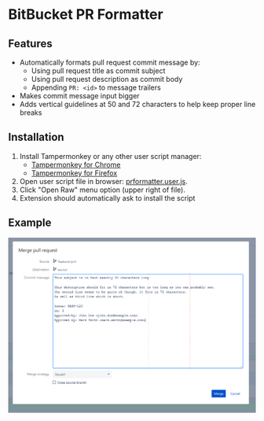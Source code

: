 # BitBucket PR Formatter

## Features

* Automatically formats pull request commit message by:
    * Using pull request title as commit subject
    * Using pull request description as commit body
    * Appending `PR: <id>` to message trailers
* Makes commit message input bigger
* Adds vertical guidelines at 50 and 72 characters to help keep proper line breaks

## Installation

1. Install Tampermonkey or any other user script manager:
    * [Tampermonkey for Chrome](https://chrome.google.com/webstore/detail/tampermonkey/dhdgffkkebhmkfjojejmpbldmpobfkfo)
    * [Tampermonkey for Firefox](https://addons.mozilla.org/pl/firefox/addon/tampermonkey)
2. Open user script file in browser: [prformatter.user.js](prformatter.user.js).
3. Click "Open Raw" menu option (upper right of file).
4. Extension should automatically ask to install the script

## Example

[![Example](img/example.png)](img/example.png)
